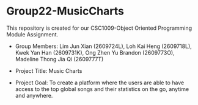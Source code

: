 # Group22-MusicCharts
This repository is created for our CSC1009-Object Oriented Programming Module Assignment.

- Group Members: Lim Jun Xian (2609724L), Loh Kai Heng (2609718L), Kwek Yan Han (2609731K), Ong Zhen Yu Brandon (2609773O), Madeline Thong Jia Qi (2609777T)

- Project Title: Music Charts

- Project Goal: To create a platform where the users are able to have access to the top global songs and their statistics on the go, anytime and anywhere.
